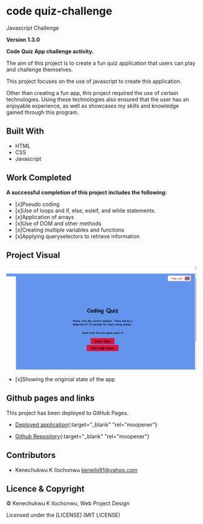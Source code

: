 # code quiz-challenge

Javascript Challenge

**Version 1.3.0**

**Code Quiz App challenge activity.**

The aim of this project is to create a fun quiz application that users can play and challenge themselves.

This project focuses on the use of javascript to create this application.

Other than creating a fun app, this project required the use of certain technologies. Using these technologies also ensured that the user has an enjoyable experience, as well as showcases my skills and knowledge gained through this program.


## Built With

- HTML
- CSS
- Javascript


## Work Completed

**A successful completion of this project includes the following:**

- [x]Pseudo coding
- [x]Use of loops and if, else, esleif, and while statements.
- [x]Application of arrays
- [x]Use of DOM and other methods
- [x]Creating multiple variables and functions
- [x]Applying queryselectors to retrieve information


## Project Visual

![Project-Picture](./quiz.png)
- [x]Showing the originial state of the app

## Github pages and links

This project has been deployed to GitHub Pages. 
- [Deployed application](https://kenesei91.github.io/quiz-challenge/){:target="_blank" "rel="moopener"}

- [Github Repository](https://github.com/kenesei91/quiz-challenge){:target="_blank" "rel="moopener"}


## Contributors

- Kenechukwu K Ilochonwu <keneilo91@yahoo.com>


## Licence & Copyright


© Kenechukwu K Ilochonwu, Web Project Design


Licensed under the [LICENSE] (MIT LICENSE)